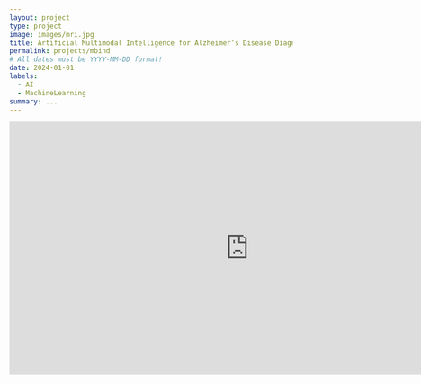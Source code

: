 ```yaml
---
layout: project
type: project
image: images/mri.jpg
title: Artificial Multimodal Intelligence for Alzheimer’s Disease Diagnosis and Aetiology Analysis
permalink: projects/mbind
# All dates must be YYYY-MM-DD format!
date: 2024-01-01
labels:
  - AI
  - MachineLearning
summary: ...
---
```


<iframe
	src="https://whuang06-btdemo2024.hf.space"
	frameborder="0"
	width="850"
	height="450"
></iframe>
